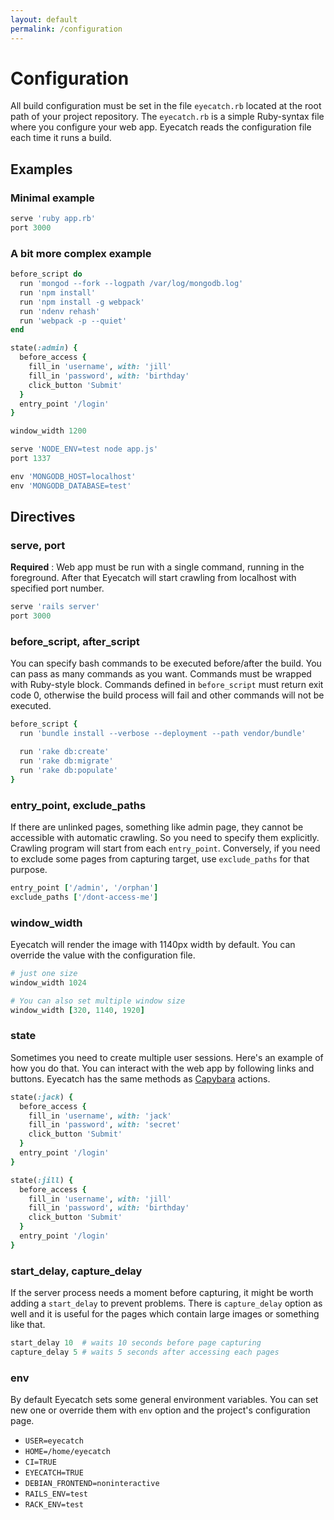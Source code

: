 ```yaml
---
layout: default
permalink: /configuration
---
```


Configuration
=====

All build configuration must be set in the file `eyecatch.rb` located at the root path of your project repository. The `eyecatch.rb` is a simple Ruby-syntax file where you configure your web app. Eyecatch reads the configuration file each time it runs a build.

## Examples

### Minimal example
```ruby
serve 'ruby app.rb'
port 3000
```

### A bit more complex example
```ruby
before_script do
  run 'mongod --fork --logpath /var/log/mongodb.log'
  run 'npm install'
  run 'npm install -g webpack'
  run 'ndenv rehash'
  run 'webpack -p --quiet'
end

state(:admin) {
  before_access {
    fill_in 'username', with: 'jill'
    fill_in 'password', with: 'birthday'
    click_button 'Submit'
  }
  entry_point '/login'
}

window_width 1200

serve 'NODE_ENV=test node app.js'
port 1337

env 'MONGODB_HOST=localhost'
env 'MONGODB_DATABASE=test'
```

## Directives

### serve, port
**Required** : Web app must be run with a single command, running in the foreground.
After that Eyecatch will start crawling from localhost with specified port number.

```ruby
serve 'rails server'
port 3000
```

### before_script, after_script
You can specify bash commands to be executed before/after the build.
You can pass as many commands as you want. Commands must be wrapped with Ruby-style block.
Commands defined in `before_script` must return exit code 0, otherwise the build process will fail and
other commands will not be executed.

```ruby
before_script {
  run 'bundle install --verbose --deployment --path vendor/bundle'

  run 'rake db:create'
  run 'rake db:migrate'
  run 'rake db:populate'
}
```

### entry_point, exclude_paths
If there are unlinked pages, something like admin page, they cannot be accessible
with automatic crawling. So you need to specify them explicitly. Crawling program will start from
each `entry_point`.
Conversely, if you need to exclude some pages from capturing target, use `exclude_paths` for that purpose.

```ruby
entry_point ['/admin', '/orphan']
exclude_paths ['/dont-access-me']
```

### window_width
Eyecatch will render the image with 1140px width by default.
You can override the value with the configuration file.

```ruby
# just one size
window_width 1024

# You can also set multiple window size
window_width [320, 1140, 1920]
```

### state
Sometimes you need to create multiple user sessions. Here's an example of how you do that.
You can interact with the web app by following links and buttons. Eyecatch has the same methods as [Capybara](http://www.rubydoc.info/github/jnicklas/capybara/master/Capybara/Node/Actions) actions.

```ruby
state(:jack) {
  before_access {
    fill_in 'username', with: 'jack'
    fill_in 'password', with: 'secret'
    click_button 'Submit'
  }
  entry_point '/login'
}

state(:jill) {
  before_access {
    fill_in 'username', with: 'jill'
    fill_in 'password', with: 'birthday'
    click_button 'Submit'
  }
  entry_point '/login'
}
```

### start_delay, capture_delay
If the server process needs a moment before capturing, it might be worth adding a `start_delay` to prevent problems.
There is `capture_delay` option as well and it is useful for the pages which contain large images or something like that.

```ruby
start_delay 10  # waits 10 seconds before page capturing
capture_delay 5 # waits 5 seconds after accessing each pages
```


### env
By default Eyecatch sets some general environment variables.
You can set new one or override them with `env` option and the project's configuration page.

- `USER=eyecatch`
- `HOME=/home/eyecatch`
- `CI=TRUE`
- `EYECATCH=TRUE`
- `DEBIAN_FRONTEND=noninteractive`
- `RAILS_ENV=test`
- `RACK_ENV=test`
